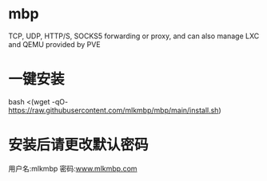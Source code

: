 # mbp
TCP, UDP, HTTP/S, SOCKS5 forwarding or proxy, and can also manage LXC and QEMU provided by PVE
# 一键安装
bash <(wget -qO- https://raw.githubusercontent.com/mlkmbp/mbp/main/install.sh)
# 安装后请更改默认密码
用户名:mlkmbp
密码:www.mlkmbp.com

